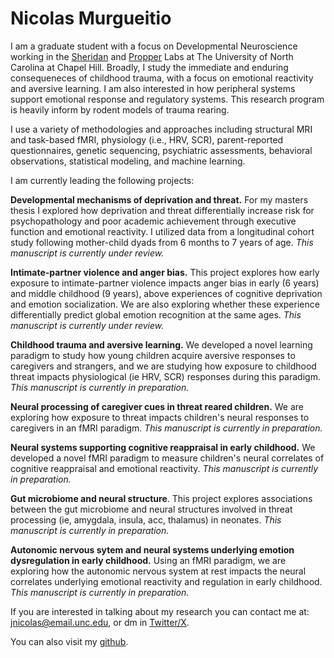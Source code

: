 #  **Nicolas Murgueitio**

I am a graduate student with a focus on Developmental Neuroscience working in the [Sheridan](https://circlelab.unc.edu/) and [Propper](https://beelab.web.unc.edu/) Labs at The University of North Carolina at Chapel Hill. Broadly, I study the immediate and enduring consequeneces of childhood trauma, with a focus on emotional reactivity and aversive learning. I am also interested in how peripheral systems support emotional response and regulatory systems. This research program is heavily inform by rodent models of trauma rearing. 

I use a variety of methodologies and approaches including structural MRI and task-based fMRI, physiology (i.e., HRV, SCR), parent-reported questionnaires, genetic sequencing, psychiatric assessments, behavioral observations, statistical modeling, and machine learning. 
    
I am currently leading the following projects: 

**Developmental mechanisms of deprivation and threat.** For my masters thesis I explored how deprivation and threat differentially increase risk for psychopathology and poor academic achievement through executive function and emotional reactivity. I utilized data from a longitudinal cohort study following mother-child dyads from 6 months to 7 years of age. *This manuscript is currently under review.*

**Intimate-partner violence and anger bias.** This project explores how early exposure to intimate-partner violence impacts anger bias in early (6 years) and middle childhood (9 years), above experiences of cognitive deprivation and emotion socialization. We are also exploring whether these experience differentially predict global emotion recognition at the same ages. *This manuscript is currently under review.*

**Childhood trauma and aversive learning.** We developed a novel learning paradigm to study how young children acquire aversive responses to caregivers and strangers, and we are studying how exposure to childhood threat impacts physiological (ie HRV, SCR) responses during this paradigm. *This manuscript is currently in preparation.*

**Neural processing of caregiver cues in threat reared children.** We are exploring how exposure to threat impacts children's neural responses to caregivers in an fMRI paradigm. *This manuscript is currently in preparation.*

**Neural systems supporting cognitive reappraisal in early childhood.** We developed a novel fMRI paradigm to measure children's neural correlates of cognitive reappraisal and emotional reactivity. *This manuscript is currently in preparation.*

**Gut microbiome and neural structure**. This project explores associations between the gut microbiome and neural structures involved in threat processing (ie, amygdala, insula, acc, thalamus) in neonates. *This manuscript is currently in preparation.*

**Autonomic nervous sytem and neural systems underlying emotion dysregulation in early childhood.** Using an fMRI paradigm, we are exploring how the autonomic nervous system at rest impacts the neural correlates underlying emotional reactivity and regulation in early childhood. *This manuscript is currently in preparation.*

If you are interested in talking about my research you can contact me at: [jnicolas@email.unc.edu](mailto:jnicolas@email.unc.edu), or dm in [Twitter/X](https://twitter.com/jnmurgueitio). 

You can also visit my [github](https://github.com/nicolasmurgueitio).
